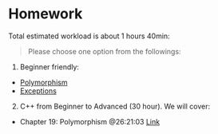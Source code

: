 # Homework

Total estimated workload is  about 1 hours 40min: 

> Please choose one option from the followings:

1. Beginner friendly:
- [Polymorphism](https://www.w3schools.com/cpp/cpp_polymorphism.asp)
- [Exceptions](https://www.w3schools.com/cpp/cpp_exceptions.asp)

2. C++ from Beginner to Advanced (30 hour). We will cover:
- Chapter 19: Polymorphism  @26:21:03
[Link](https://www.youtube.com/watch?v=8jLOx1hD3_o)



